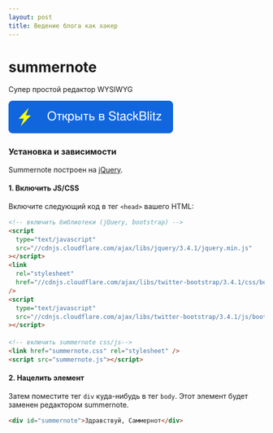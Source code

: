 ```yaml
---
layout: post
title: Ведение блога как хакер
---
```


# summernote
Супер простой редактор WYSIWYG

[![Править на StackBlitz](https://raw.githubusercontent.com/warsan/gsap-react-route-anim-expro/master/but.svg)](https://stackblitz.com/edit/https://github.com/warsan/summernote)

### Установка и зависимости

Summernote построен на [jQuery](http://jquery.com/).

#### 1. Включить JS/CSS

Включите следующий код в тег `<head>` вашего HTML:

```html
<!-- включить библиотеки (jQuery, bootstrap) -->
<script
  type="text/javascript"
  src="//cdnjs.cloudflare.com/ajax/libs/jquery/3.4.1/jquery.min.js"
></script>
<link
  rel="stylesheet"
  href="//cdnjs.cloudflare.com/ajax/libs/twitter-bootstrap/3.4.1/css/bootstrap.min.css"
/>
<script
  type="text/javascript"
  src="//cdnjs.cloudflare.com/ajax/libs/twitter-bootstrap/3.4.1/js/bootstrap.min.js"
></script>

<!-- включить summernote css/js-->
<link href="summernote.css" rel="stylesheet" />
<script src="summernote.js"></script>
```

#### 2. Нацелить элемент

Затем поместите тег `div` куда-нибудь в тег `body`. Этот элемент будет заменен редактором summernote.

```html
<div id="summernote">Здравствуй, Саммернот</div>
```
 

